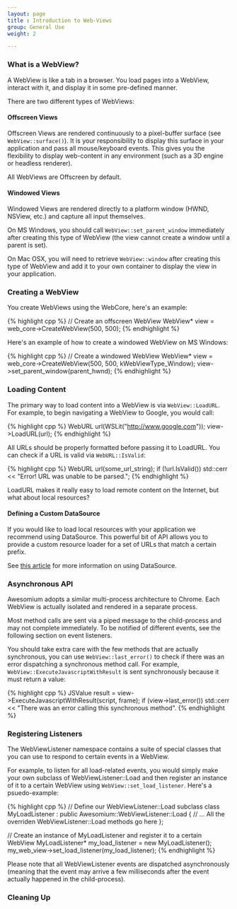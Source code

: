 ```yaml
---
layout: page
title : Introduction to Web-Views
group: General Use
weight: 2

---
```


### What is a WebView?

A WebView is like a tab in a browser. You load pages into a WebView, interact with it, and display it in some pre-defined manner.

There are two different types of WebViews:

#### Offscreen Views

Offscreen Views are rendered continuously to a pixel-buffer surface (see `WebView::surface()`). It is your responsibility to display this surface in your application and pass all mouse/keyboard events. This gives you the flexibility to display web-content in any environment (such as a 3D engine or headless renderer).

All WebViews are Offscreen by default.

#### Windowed Views

Windowed Views are rendered directly to a platform window (HWND, NSView, etc.) and capture all input themselves.

On MS Windows, you should call `WebView::set_parent_window` immediately after creating this type of WebView (the view cannot create a window until a parent is set).

On Mac OSX, you will need to retrieve  `WebView::window` after creating this type of WebView and add it to your own container to display the view in your application.

### Creating a WebView

You create WebViews using the WebCore, here's an example:

{% highlight cpp %}
// Create an offscreen WebView
WebView* view = web_core->CreateWebView(500, 500);
{% endhighlight %}

Here's an example of how to create a windowed WebView on MS Windows:

{% highlight cpp %}
// Create a windowed WebView
WebView* view = web_core->CreateWebView(500, 500, kWebViewType_Window);
view->set_parent_window(parent_hwnd);
{% endhighlight %}

### Loading Content

The primary way to load content into a WebView is via `WebView::LoadURL`. For example, to begin navigating a WebView to Google, you would call:

{% highlight cpp %}
WebURL url(WSLit("http://www.google.com"));
view->LoadURL(url);
{% endhighlight %}

All URLs should be properly formatted before passing it to LoadURL. You can check if a URL is valid via `WebURL::IsValid`:

{% highlight cpp %}
WebURL url(some_url_string);
if (!url.IsValid())
  std::cerr << "Error! URL was unable to be parsed.";
{% endhighlight %}

LoadURL makes it really easy to load remote content on the Internet, but what about local resources? 

#### Defining a Custom DataSource

If you would like to load local resources with your application we recommend using DataSource. This powerful bit of API allows you to provide a custom resource loader for a set of URLs that match a certain prefix.

See [this article](using-data-sources.html) for more information on using DataSource.

### Asynchronous API

Awesomium adopts a similar multi-process architecture to Chrome. Each WebView is actually isolated and rendered in a separate process.

Most method calls are sent via a piped message to the child-process and may not complete immediately. To be notified of different events, see the following section on event listeners.

You should take extra care with the few methods that are actually synchronous, you can use `WebView::last_error()` to check if there was an error dispatching a synchronous method call. For example, `WebView::ExecuteJavascriptWithResult` is sent synchronously because it must return a value:

{% highlight cpp %}
JSValue result = view->ExecuteJavascriptWithResult(script, frame);
if (view->last_error())
  std::cerr << "There was an error calling this synchronous method".
{% endhighlight %}

### Registering Listeners

The WebViewListener namespace contains a suite of special classes that you can use to respond to certain events in a WebView.

For example, to listen for all load-related events, you would simply make your own subclass of WebViewListener::Load and then register an instance of it to a certain WebView using `WebView::set_load_listener`. Here's a psuedo-example:

{% highlight cpp %}
// Define our WebViewListener::Load subclass
class MyLoadListener : public Awesomium::WebViewListener::Load {
  // ... All the overriden WebViewListener::Load methods go here
};

// Create an instance of MyLoadListener and register it to a certain WebView
MyLoadListener* my_load_listener = new MyLoadListener();
my_web_view->set_load_listener(my_load_listener);
{% endhighlight %}

Please note that all WebViewListener events are dispatched asynchronously (meaning that the event may arrive a few milliseconds after the event actually happened in the child-process).

### Cleaning Up